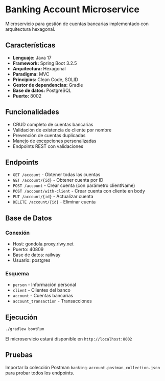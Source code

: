 # Banking Account Microservice

Microservicio para gestión de cuentas bancarias implementado con arquitectura hexagonal.

## Características

- **Lenguaje:** Java 17
- **Framework:** Spring Boot 3.2.5
- **Arquitectura:** Hexagonal
- **Paradigma:** MVC
- **Principios:** Clean Code, SOLID
- **Gestor de dependencias:** Gradle
- **Base de datos:** PostgreSQL
- **Puerto:** 8002

## Funcionalidades

- CRUD completo de cuentas bancarias
- Validación de existencia de cliente por nombre
- Prevención de cuentas duplicadas
- Manejo de excepciones personalizadas
- Endpoints REST con validaciones

## Endpoints

- `GET /account` - Obtener todas las cuentas
- `GET /account/{id}` - Obtener cuenta por ID
- `POST /account` - Crear cuenta (con parámetro clientName)
- `POST /account/with-client` - Crear cuenta con cliente en body
- `PUT /account/{id}` - Actualizar cuenta
- `DELETE /account/{id}` - Eliminar cuenta

## Base de Datos

### Conexión
- Host: gondola.proxy.rlwy.net
- Puerto: 40809
- Base de datos: railway
- Usuario: postgres

### Esquema
- `person` - Información personal
- `client` - Clientes del banco
- `account` - Cuentas bancarias
- `account_transaction` - Transacciones

## Ejecución

```bash
./gradlew bootRun
```

El microservicio estará disponible en `http://localhost:8002`

## Pruebas

Importar la colección Postman `banking-account.postman_collection.json` para probar todos los endpoints.